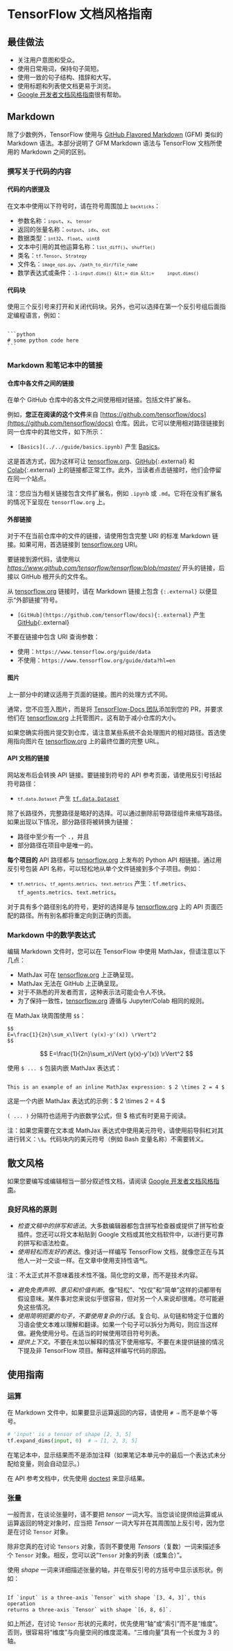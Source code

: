 # TensorFlow 文档风格指南

## 最佳做法

- 关注用户意图和受众。
- 使用日常用词，保持句子简短。
- 使用一致的句子结构、措辞和大写。
- 使用标题和列表使文档更易于浏览。
- [Google 开发者文档风格指南](https://developers.google.com/style/highlights)很有帮助。

## Markdown

除了少数例外，TensorFlow 使用与 [GitHub Flavored Markdown](https://guides.github.com/features/mastering-markdown/) (GFM) 类似的 Markdown 语法。本部分说明了 GFM Markdown 语法与 TensorFlow 文档所使用的 Markdown 之间的区别。

### 撰写关于代码的内容

#### 代码的内嵌提及

在文本中使用以下符号时，请在符号周围加上 <code>`backticks`</code>：

- 参数名称：<code>`input`</code>、<code>`x`</code>、<code>`tensor`</code>
- 返回的张量名称：<code>`output`</code>、<code>`idx`</code>、<code>`out`</code>
- 数据类型：<code>`int32`</code>、<code>`float`</code>、<code>`uint8`</code>
- 文本中引用的其他运算名称：<code>`list_diff()`</code>、<code>`shuffle()`</code>
- 类名：<code>`tf.Tensor`</code>、<code>`Strategy`</code>
- 文件名：<code>`image_ops.py`</code>、<code>`/path_to_dir/file_name`</code>
- 数学表达式或条件：<code>`-1-input.dims() &lt;= dim &lt;=     input.dims()`</code>

#### 代码块

使用三个反引号来打开和关闭代码块。另外，也可以选择在第一个反引号组后面指定编程语言，例如：

<pre><code>
```python
# some python code here
```</code></pre>

### Markdown 和笔记本中的链接

#### 仓库中各文件之间的链接

在单个 GitHub 仓库中的各文件之间使用相对链接。包括文件扩展名。

例如，**您正在阅读的这个文件**来自 [https://github.com/tensorflow/docs](https://github.com/tensorflow/docs) 仓库。因此，它可以使用相对路径链接到同一仓库中的其他文件，如下所示：

- <code>\[Basics\]\(../../guide/basics.ipynb\)</code> 产生 [Basics](../../guide/basics.ipynb)。

这是首选方式，因为这样可让 [tensorflow.org](https://www.tensorflow.org)、[GitHub](https://github.com/tensorflow/docs){:.external} 和 [Colab](https://github.com/tensorflow/docs/tree/master/site/en/guide/bazics.ipynb){:.external} 上的链接都正常工作。此外，当读者点击链接时，他们会停留在同一个站点。

注：您应当为相关链接包含文件扩展名，例如 `.ipynb` 或 `.md`。它将在没有扩展名的情况下呈现在 `tensorflow.org` 上。

#### 外部链接

对于不在当前仓库中的文件的链接，请使用包含完整 URI 的标准 Markdown 链接。如果可用，首选链接到 [tensorflow.org](https://www.tensorflow.org) URI。

要链接到源代码，请使用以 <var>https://www.github.com/tensorflow/tensorflow/blob/master/</var> 开头的链接，后接以 GitHub 根开头的文件名。

从 [tensorflow.org](https://www.tensorflow.org) 链接时，请在 Markdown 链接上包含 `{:.external}` 以便显示“外部链接”符号。

- `[GitHub](https://github.com/tensorflow/docs){:.external}` 产生 [GitHub](https://github.com/tensorflow/docs){:.external}

不要在链接中包含 URI 查询参数：

- 使用：`https://www.tensorflow.org/guide/data`
- 不使用：`https://www.tensorflow.org/guide/data?hl=en`

#### 图片

上一部分中的建议适用于页面的链接。图片的处理方式不同。

通常，您不应签入图片，而是将 [TensorFlow-Docs 团队](https://github.com/tensorflow/docs)添加到您的 PR，并要求他们在 [tensorflow.org](https://www.tensorflow.org) 上托管图片。这有助于减小仓库的大小。

如果您确实将图片提交到仓库，请注意某些系统不会处理图片的相对路径。首选使用指向图片在 [tensorflow.org](https://www.tensorflow.org) 上的最终位置的完整 URL。

#### API 文档的链接

网站发布后会转换 API 链接。要链接到符号的 API 参考页面，请使用反引号括起符号路径：

- <code>`tf.data.Dataset`</code> 产生 [`tf.data.Dataset`](https://www.tensorflow.org/api_docs/python/tf/data/Dataset)

除了长路径外，完整路径是略好的选择。可以通过删除前导路径组件来缩写路径。如果出现以下情况，部分路径将被转换为链接：

- 路径中至少有一个 `.`，并且
- 部分路径在项目中是唯一的。

**每个项目的** API 路径都与 [tensorflow.org](https://www.tensorflow.org) 上发布的 Python API 相链接。通过用反引号包装 API 名称，可以轻松地从单个文件链接到多个子项目。例如：

- <code>`tf.metrics`</code>、<code>`tf_agents.metrics`</code>、<code>`text.metrics`</code> 产生：`tf.metrics`、`tf_agents.metrics`、`text.metrics`。

对于具有多个路径别名的符号，更好的选择是与 [tensorflow.org](https://www.tensorflow.org) 上的 API 页面匹配的路径。所有别名都将重定向到正确的页面。

### Markdown 中的数学表达式

编辑 Markdown 文件时，您可以在 TensorFlow 中使用 MathJax，但请注意以下几点：

- MathJax 可在 [tensorflow.org](https://www.tensorflow.org) 上正确呈现。
- MathJax 无法在 GitHub 上正确呈现。
- 对于不熟悉的开发者而言，这种表示法可能会令人不快。
- 为了保持一致性，[tensorflow.org](https://www.tensorflow.org) 遵循与 Jupyter/Colab 相同的规则。

在 MathJax 块周围使用 <code>$$</code>：

<pre><code>$$
E=\frac{1}{2n}\sum_x\lVert (y(x)-y'(x)) \rVert^2
$$</code></pre>

$$ E=\frac{1}{2n}\sum_x\lVert (y(x)-y'(x)) \rVert^2 $$

使用 <code>$ ... $</code> 包装内嵌 MathJax 表达式：

<pre><code>
This is an example of an inline MathJax expression: $ 2 \times 2 = 4 $</code></pre>

这是一个内嵌 MathJax 表达式的示例：$ 2 \times 2 = 4 $

<code>\( ... \)</code> 分隔符也适用于内嵌数学公式，但 $ 格式有时更易于阅读。

注：如果您需要在文本或 MathJax 表达式中使用美元符号，请使用前导斜杠对其进行转义：`\$`。代码块内的美元符号（例如 Bash 变量名称）不需要转义。

## 散文风格

如果您要编写或编辑相当一部分叙述性文档，请阅读 [Google 开发者文档风格指南](https://developers.google.com/style/highlights)。

### 良好风格的原则

- *检查文稿中的拼写和语法*。大多数编辑器都包含拼写检查器或提供了拼写检查插件。您还可以将文本粘贴到 Google 文档或其他文档软件中，以进行更可靠的拼写和语法检查。
- *使用轻松而友好的表达*。像对话一样编写 TensorFlow 文档，就像您正在与其他人一对一交谈一样。在文章中使用支持性语气。

注：不太正式并不意味着技术性不强。简化您的文章，而不是技术内容。

- *避免免责声明、意见和价值判断*。像“轻松”、“仅仅”和“简单”这样的词都带有假设意味。某件事对您来说似乎很容易，但对另一个人来说却很难。尽可能避免这些情况。
- *使用简明扼要的句子，不要使用复杂的行话*。复合句、从句链和特定于位置的习语会使文本难以理解和翻译。如果一个句子可以拆分为两句，则应当这样做。避免使用分号。在适当的时候使用项目符号列表。
- *提供上下文*。不要在未加以解释的情况下使用缩写。不要在未提供链接的情况下提及非 TensorFlow 项目。解释这样编写代码的原因。

## 使用指南

### 运算

在 Markdown 文件中，如果要显示运算返回的内容，请使用 `# ⇒` 而不是单个等号。

```python
# 'input' is a tensor of shape [2, 3, 5]
tf.expand_dims(input, 0)  # ⇒ [1, 2, 3, 5]
```

在笔记本中，显示结果而不是添加注释（如果笔记本单元中的最后一个表达式未分配给变量，则会自动显示。）

在 API 参考文档中，优先使用  [doctest](docs_ref.md#doctest) 来显示结果。

### 张量

一般而言，在谈论张量时，请不要把 *tensor* 一词大写。当您谈论提供给运算或从运算返回的特定对象时，应当把 *Tensor* 一词大写并在其周围加上反引号，因为您是在讨论 `Tensor` 对象。

除非您真的在讨论 `Tensors` 对象，否则不要使用 *Tensors*（复数）一词来描述多个 `Tensor` 对象。相反，您可以说“`Tensor` 对象的列表（或集合）”。

使用 *shape* 一词来详细描述张量的轴，并在带反引号的方括号中显示该形状。例如：

<pre><code>
If `input` is a three-axis `Tensor` with shape `[3, 4, 3]`, this operation
returns a three-axis `Tensor` with shape `[6, 8, 6]`.
</code></pre>

如上所述，在讨论 `Tensor` 形状的元素时，优先使用“轴”或“索引”而不是“维度”。否则，很容易将“维度”与向量空间的维度混淆。“三维向量”具有一个长度为 3 的轴。
